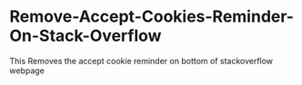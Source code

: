 # Remove-Accept-Cookies-Reminder-On-Stack-Overflow
 This Removes the accept cookie reminder on bottom of stackoverflow webpage
